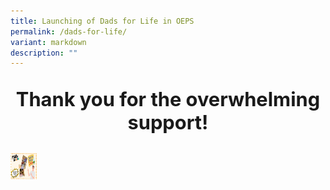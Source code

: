 ```yaml
---
title: Launching of Dads for Life in OEPS
permalink: /dads-for-life/
variant: markdown
description: ""
---
```

<p style="font-size:220%;" align="center"><b>Thank you for the overwhelming support!</b></p>

<a href="default.asp"><img style="width:42px;height:42px;" alt="HTML tutorial" src="images/2024/Dad/dad.jpg"></a>
